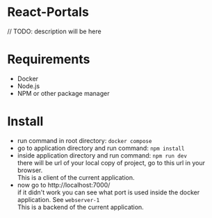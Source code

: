 # React-Portals

// TODO: description will be here

# Requirements

* Docker
* Node.js
* NPM or other package manager

# Install

* run command in root directory: `docker compose`
* go to application directory and run command: `npm install`
* inside application directory and run command: `npm run dev`<br>
there will be url of your local copy of project, go to this url in your browser.<br>
This is a client of the current application.
* now go to http://localhost:7000/ <br>
if it didn't work you can see what port is used inside the docker application. See `webserver-1`<br>
This is a backend of the current application.
